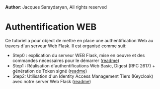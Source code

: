 **Author**: Jacques Saraydaryan, All rights reserved
# Authentification WEB
Ce tutoriel a pour object de mettre en place une authentification Web au travers d'un serveur Web Flask.
Il est organisé comme suit:
- Step0 : explication du serveur WEB Flask, mise en oeuvre et des commandes nécessaires pour le démarrer ([readme](./step0/README.md))
- Step1 : Réalisation d'authentifications Web Basic, Digest (RFC 2617) + génération de Token signé ([readme](./step1/README.md))
- Step2: Utilisation d'un Identity Access Management Tiers (Keycloak) avec notre server Web Flask ([readme](./step2/README.md))